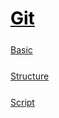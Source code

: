 <style>
.md0{margin-top: 150px;}
.md1{margin-top: 75px;}
.md2{margin-top: 50px;}
.md3{margin-top: 25px;}
.tbl1 td#header{background-color: D1ECCF}
.tbl1 tr#header{background-color: D1ECCF}
</style>

# [<span style="color:black;">Git</span>](../index.md) 





<div class="md3"></div>

[Basic](Git-Basic.md)




<div class="md3"></div>

[Structure](Git-Structure.md)





<div class="md3"></div>

[Script](Git-Script.md)